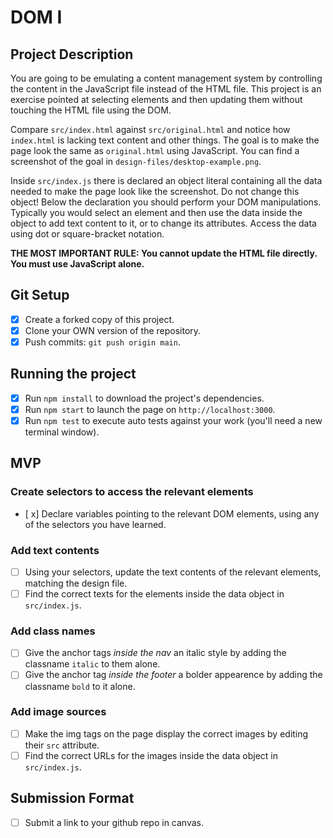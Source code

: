 # DOM I

## Project Description

You are going to be emulating a content management system by controlling the content in the JavaScript file instead of the HTML file. This project is an exercise pointed at selecting elements and then updating them without touching the HTML file using the DOM.

Compare `src/index.html` against `src/original.html` and notice how `index.html` is lacking text content and other things. The goal is to make the page look the same as `original.html` using JavaScript. You can find a screenshot of the goal in `design-files/desktop-example.png`.

Inside `src/index.js` there is declared an object literal containing all the data needed to make the page look like the screenshot. Do not change this object! Below the declaration you should perform your DOM manipulations. Typically you would select an element and then use the data inside the object to add text content to it, or to change its attributes. Access the data using dot or square-bracket notation.

**THE MOST IMPORTANT RULE: You cannot update the HTML file directly. You must use JavaScript alone.**

## Git Setup

- [x] Create a forked copy of this project.
- [x] Clone your OWN version of the repository.
- [x] Push commits: `git push origin main`.

## Running the project

- [x] Run `npm install` to download the project's dependencies.
- [x] Run `npm start` to launch the page on `http://localhost:3000`.
- [x] Run `npm test` to execute auto tests against your work (you'll need a new terminal window).

## MVP

### Create selectors to access the relevant elements

- [ x] Declare variables pointing to the relevant DOM elements, using any of the selectors you have learned.

### Add text contents

- [ ] Using your selectors, update the text contents of the relevant elements, matching the design file.
- [ ] Find the correct texts for the elements inside the data object in `src/index.js`.

### Add class names

- [ ] Give the anchor tags _inside the nav_ an italic style by adding the classname `italic` to them alone.
- [ ] Give the anchor tag _inside the footer_ a bolder appearence by adding the classname `bold` to it alone.

### Add image sources

- [ ] Make the img tags on the page display the correct images by editing their `src` attribute.
- [ ] Find the correct URLs for the images inside the data object in `src/index.js`.

## Submission Format

- [ ] Submit a link to your github repo in canvas.
